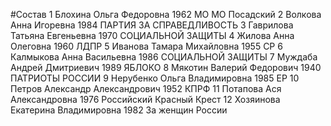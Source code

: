 #Состав
1 Блохина Ольга Федоровна 1962 МО МО Посадский
2 Волкова Анна Игоревна 1984 ПАРТИЯ ЗА СПРАВЕДЛИВОСТЬ
3 Гаврилова Татьяна Евгеньевна 1970 СОЦИАЛЬНОЙ ЗАЩИТЫ
4 Жилова Анна Олеговна 1960 ЛДПР
5 Иванова Тамара Михайловна 1955 СР
6 Калмыкова Анна Васильевна 1986 СОЦИАЛЬНОЙ ЗАЩИТЫ
7 Муждаба Андрей Дмитриевич 1989 ЯБЛОКО
8 Мякотин Валерий Федорович 1940 ПАТРИОТЫ РОССИИ
9 Нерубенко Ольга Владимировна 1985 ЕР
10 Петров Александр Александрович 1952 КПРФ
11 Потапова Ася Александровна 1976 Российский Красный Крест
12 Хозяинова Екатерина Владимировна 1982 За женщин России
